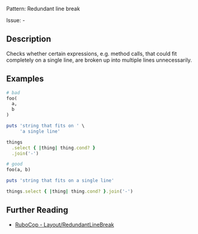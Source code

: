 Pattern: Redundant line break

Issue: -

## Description

Checks whether certain expressions, e.g. method calls, that could fit completely on a single line, are broken up into multiple lines unnecessarily.

## Examples

```ruby
# bad
foo(
  a,
  b
)

puts 'string that fits on ' \
     'a single line'

things
  .select { |thing| thing.cond? }
  .join('-')

# good
foo(a, b)

puts 'string that fits on a single line'

things.select { |thing| thing.cond? }.join('-')
```

## Further Reading

* [RuboCop - Layout/RedundantLineBreak](https://docs.rubocop.org/rubocop/cops_layout.html#layoutredundantlinebreak)